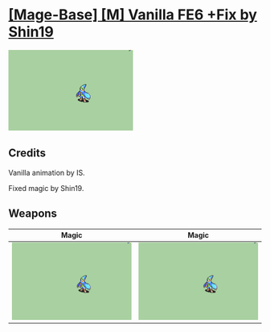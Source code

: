 # [\[Mage-Base\] \[M\] Vanilla FE6 +Fix by Shin19](./)

<img src="./6.%20Magic/Magic_000.png" alt="[Mage-Base] [M] Vanilla FE6 +Fix by Shin19 standing" />

## Credits

Vanilla animation by IS. 

Fixed magic by Shin19.

## Weapons


|Magic |Magic |
|  :---: | :---: |
| <img alt="Magic animation" src="./6.%20Magic/Magic.gif" /> | <img alt="Magic animation" src="./6.%20Magic%20(Fixed)/Magic.gif" /> |
